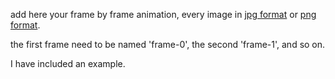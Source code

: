 add here your frame by frame animation, every image in [jpg format](https://en.wikipedia.org/wiki/JPEG) or [png format](https://en.wikipedia.org/wiki/Portable_Network_Graphics).

the first frame need to be named 'frame-0', the second 'frame-1', and so on.

I have included an example.
